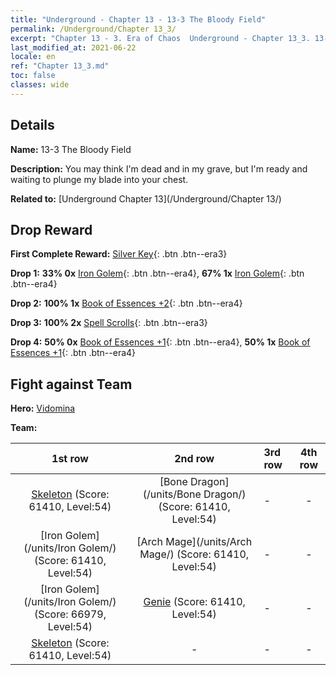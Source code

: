 ```yaml
---
title: "Underground - Chapter 13 - 13-3 The Bloody Field"
permalink: /Underground/Chapter 13_3/
excerpt: "Chapter 13 - 3. Era of Chaos  Underground - Chapter 13_3. 13-3 The Bloody Field"
last_modified_at: 2021-06-22
locale: en
ref: "Chapter 13_3.md"
toc: false
classes: wide
---
```


## Details

 **Name:** 13-3 The Bloody Field

 **Description:** You may think I'm dead and in my grave, but I'm ready and waiting to plunge my blade into your chest.

 **Related to:** [Underground Chapter 13](/Underground/Chapter 13/)

## Drop Reward

 **First Complete Reward:** [Silver Key](/Items/con_693/){: .btn .btn--era3}

 **Drop 1:** **33% 0x** [Iron Golem](/Items/unt_237/){: .btn .btn--era4}, **67% 1x** [Iron Golem](/Items/unt_237/){: .btn .btn--era4}

 **Drop 2:** **100% 1x** [Book of Essences +2](/Items/mat_53/){: .btn .btn--era4}

 **Drop 3:** **100% 2x** [Spell Scrolls](/Items/con_694/){: .btn .btn--era3}

 **Drop 4:** **50% 0x** [Book of Essences +1](/Items/mat_46/){: .btn .btn--era4}, **50% 1x** [Book of Essences +1](/Items/mat_46/){: .btn .btn--era4}


## Fight against Team
 **Hero:** [Vidomina](/heroes/Vidomina/)

 **Team:**


  | 1st row | 2nd row | 3rd row | 4th row |
  |:----:|:----:|:----|:----:|
  | [Skeleton](/units/Skeleton/) (Score: 61410, Level:54)  | [Bone Dragon](/units/Bone Dragon/) (Score: 61410, Level:54)  | - | - |
  | [Iron Golem](/units/Iron Golem/) (Score: 61410, Level:54)  | [Arch Mage](/units/Arch Mage/) (Score: 61410, Level:54)  | - | - |
  | [Iron Golem](/units/Iron Golem/) (Score: 66979, Level:54)  | [Genie](/units/Genie/) (Score: 61410, Level:54)  | - | - |
  | [Skeleton](/units/Skeleton/) (Score: 61410, Level:54)  | - | - | - |


